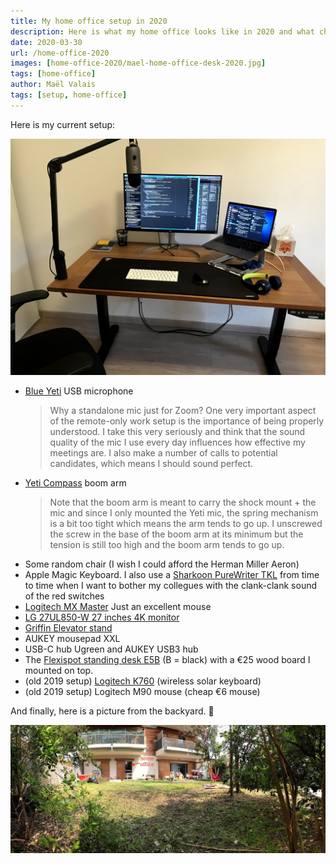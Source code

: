 ```yaml
---
title: My home office setup in 2020
description: Here is what my home office looks like in 2020 and what changed between 2019 and 2020!
date: 2020-03-30
url: /home-office-2020
images: [home-office-2020/mael-home-office-desk-2020.jpg]
tags: [home-office]
author: Maël Valais
tags: [setup, home-office]
---
```


Here is my current setup:

![My home office in 2020](mael-home-office-desk-2020.jpg)

- [Blue Yeti](https://www.bluedesigns.com/products/yeti) USB microphone
  > Why a standalone mic just for Zoom? One very important aspect of the
  > remote-only work setup is the importance of being properly understood.
  > I take this very seriously and think that the sound quality of the mic
  > I use every day influences how effective my meetings are. I also make a
  > number of calls to potential candidates, which means I should sound
  > perfect.
- [Yeti Compass](https://www.bluedesigns.com/products/compass) boom arm
  > Note that the boom arm is meant to carry the shock mount + the mic and
  > since I only mounted the Yeti mic, the spring mechanism is a bit too
  > tight which means the arm tends to go up. I unscrewed the screw in the
  > base of the boom arm at its minimum but the tension is still too high
  > and the boom arm tends to go up.
- Some random chair (I wish I could afford the Herman Miller Aeron)
- Apple Magic Keyboard. I also use a [Sharkoon PureWriter
  TKL](https://fr.sharkoon.com/product/PureWriter%20TKL) from time to time
  when I want to bother my collegues with the clank-clank sound of the red
  switches
- [Logitech MX
  Master](https://www.amazon.co.uk/Logitech-Master-Wireless-Bluetooth-Windows/dp/B00ULNAOMA)
  Just an excellent mouse
- [LG 27UL850-W 27 inches 4K monitor](https://www.amazon.com/LG-27UL850-W-Display-DisplayHDR-Connectivity/dp/B07MKT1W65/ref=cm_cr_arp_d_product_top?ie=UTF8)
- [Griffin Elevator stand](https://griffintechnology.com/products/stands-and-mounts/elevator)
- AUKEY mousepad XXL
- USB-C hub Ugreen and AUKEY USB3 hub
- The [Flexispot standing desk
  E5B](https://www.amazon.co.uk/FlexiSpot-Adjustable-Electric-Standing-Automatic/dp/B071G2NSRP/ref=sr_1_fkmr0_1?keywords=flexispot%2BE5B&qid=1563776981&s=electronics&sr=8-1-fkmr0&th=1)
  (B = black) with a €25 wood board I mounted on top.
- (old 2019 setup) [Logitech K760](https://www.amazon.com/Logitech-Wireless-Solar-Kebyoard-iPhone/dp/B007VL8Y2C) (wireless solar keyboard)
- (old 2019 setup) Logitech M90 mouse (cheap €6 mouse)


<!--
## Cool software stuff

- USB overdrive (the default macOS mouse acceleration drives me crazy; also
  allows me to invert up/down scolling for the mouse only; I keep "natural
  scrolling" turned on in the system settings)
- HyperSwitch for switching between windows with <kbd>alt+tab</kbd> (<kbd>cmd+tab</kbd> only allows to switch between apps)
- iTerm 2 + zsh + antigen + async prompt theme (agkozak-zsh-prompt) + tons
  of stuff around command line
-->

And finally, here is a picture from the backyard. 🙂

![Backyard](at-maels.jpg)



